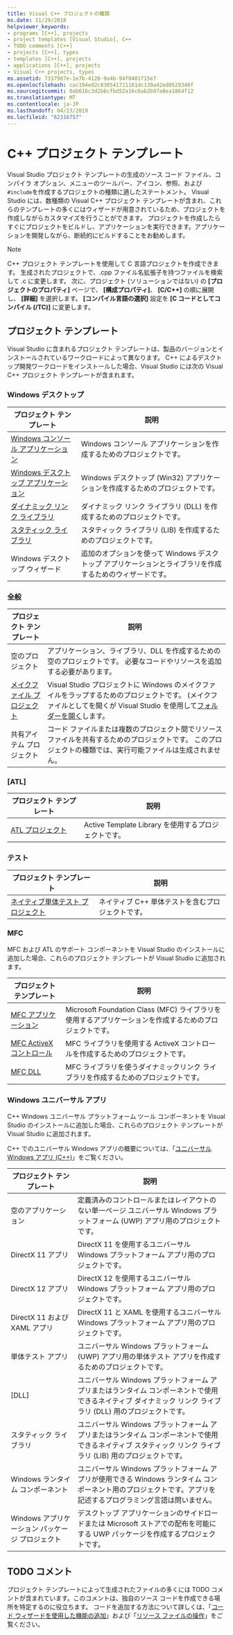 ```yaml
---
title: Visual C++ プロジェクトの種類
ms.date: 11/29/2018
helpviewer_keywords:
- programs [C++], projects
- project templates [Visual Studio], C++
- TODO comments [C++]
- projects [C++], types
- templates [C++], projects
- applications [C++], projects
- Visual C++ projects, types
ms.assetid: 7337987e-1e7b-4120-9a4b-94f0401f15e7
ms.openlocfilehash: cac194ed2c830541711161dc139a42ed0529340f
ms.sourcegitcommit: 0ab61bc3d2b6cfbd52a16c6ab2b97a8ea1864f12
ms.translationtype: MT
ms.contentlocale: ja-JP
ms.lasthandoff: 04/23/2019
ms.locfileid: "62316757"
---
```

# <a name="c-project-templates"></a>C++ プロジェクト テンプレート

Visual Studio プロジェクト テンプレートの生成のソース コード ファイル、コンパイラ オプション、メニューのツールバー、アイコン、参照、および`#include`を作成するプロジェクトの種類に適したステートメント。 Visual Studio には、数種類の Visual C++ プロジェクト テンプレートが含まれ、これらのテンプレートの多くにはウィザードが用意されているため、プロジェクトを作成しながらカスタマイズを行うことができます。 プロジェクトを作成したらすぐにプロジェクトをビルドし、アプリケーションを実行できます。アプリケーションを開発しながら、断続的にビルドすることをお勧めします。

> [!NOTE]
> C++ プロジェクト テンプレートを使用して C 言語プロジェクトを作成できます。 生成されたプロジェクトで、.cpp ファイル名拡張子を持つファイルを検索して .c に変更します。 次に、プロジェクト (ソリューションではない) の **[プロジェクトのプロパティ]** ページで、 **[構成プロパティ]**、 **[C/C++]** の順に展開し、 **[詳細]** を選択します。 **[コンパイル言語の選択]** 設定を **[C コードとしてコンパイル (/TC)]** に変更します。

## <a name="project-templates"></a>プロジェクト テンプレート

Visual Studio に含まれるプロジェクト テンプレートは、製品のバージョンとインストールされているワークロードによって異なります。 C++ によるデスクトップ開発ワークロードをインストールした場合、Visual Studio には次の Visual C++ プロジェクト テンプレートが含まれます。

### <a name="windows-desktop"></a>Windows デスクトップ

|プロジェクト テンプレート|説明|
|----------------------|-----------------------------|
|[Windows コンソール アプリケーション](../../windows/creating-a-console-application.md)|Windows コンソール アプリケーションを作成するためのプロジェクトです。|
|[Windows デスクトップ アプリケーション](../../windows/walkthrough-creating-windows-desktop-applications-cpp.md)|Windows デスクトップ (Win32) アプリケーションを作成するためのプロジェクトです。|
|[ダイナミック リンク ライブラリ](../walkthrough-creating-and-using-a-dynamic-link-library-cpp.md)|ダイナミック リンク ライブラリ (DLL) を作成するためのプロジェクトです。|
|[スタティック ライブラリ](../../windows/walkthrough-creating-and-using-a-static-library-cpp.md)|スタティック ライブラリ (LIB) を作成するためのプロジェクトです。|
|Windows デスクトップ ウィザード|追加のオプションを使って Windows デスクトップ アプリケーションとライブラリを作成するためのウィザードです。|

### <a name="general"></a>全般

|プロジェクト テンプレート|説明|
|----------------------|-----------------------------|
|空のプロジェクト|アプリケーション、ライブラリ、DLL を作成するための空のプロジェクトです。 必要なコードやリソースを追加する必要があります。|
|[メイクファイル プロジェクト](creating-a-makefile-project.md)|Visual Studio プロジェクトに Windows のメイクファイルをラップするためのプロジェクトです。 (メイクファイルとしてを開くが Visual Studio を使用して[フォルダーを開く](../open-folder-projects-cpp.md)します。|
|共有アイテム プロジェクト|コード ファイルまたは複数のプロジェクト間でリソース ファイルを共有するためのプロジェクトです。 このプロジェクトの種類では、実行可能ファイルは生成されません。|

### <a name="atl"></a>[ATL]

|プロジェクト テンプレート|説明|
|----------------------|-----------------------------|
|[ATL プロジェクト](../../atl/reference/creating-an-atl-project.md)|Active Template Library を使用するプロジェクトです。|

### <a name="test"></a>テスト

|プロジェクト テンプレート|説明|
|----------------------|-----------------------------|
|[ネイティブ単体テスト プロジェクト](/visualstudio/test/writing-unit-tests-for-c-cpp-with-the-microsoft-unit-testing-framework-for-cpp)|ネイティブ C++ 単体テストを含むプロジェクトです。|

### <a name="mfc"></a>MFC

MFC および ATL のサポート コンポーネントを Visual Studio のインストールに追加した場合、これらのプロジェクト テンプレートが Visual Studio に追加されます。

|プロジェクト テンプレート|説明|
|----------------------|-----------------------------|
|[MFC アプリケーション](../../mfc/reference/creating-an-mfc-application.md)|Microsoft Foundation Class (MFC) ライブラリを使用するアプリケーションを作成するためのプロジェクトです。|
|[MFC ActiveX コントロール](../../mfc/reference/creating-an-mfc-activex-control.md)|MFC ライブラリを使用する ActiveX コントロールを作成するためのプロジェクトです。|
|[MFC DLL](../../mfc/reference/creating-an-mfc-dll-project.md)|MFC ライブラリを使うダイナミックリンク ライブラリを作成するためのプロジェクトです。|

### <a name="windows-universal-apps"></a>Windows ユニバーサル アプリ

C++ Windows ユニバーサル プラットフォーム ツール コンポーネントを Visual Studio のインストールに追加した場合、これらのプロジェクト テンプレートが Visual Studio に追加されます。

C++ でのユニバーサル Windows アプリの概要については、「[ユニバーサル Windows アプリ (C++)](../../windows/universal-windows-apps-cpp.md)」をご覧ください。

|プロジェクト テンプレート|説明|
|----------------------|-----------------------------|
|空のアプリケーション|定義済みのコントロールまたはレイアウトのない単一ページ ユニバーサル Windows プラットフォーム (UWP) アプリ用のプロジェクトです。|
|DirectX 11 アプリ|DirectX 11 を使用するユニバーサル Windows プラットフォーム アプリ用のプロジェクトです。|
|DirectX 12 アプリ|DirectX 12 を使用するユニバーサル Windows プラットフォーム アプリ用のプロジェクトです。|
|DirectX 11 および XAML アプリ|DirectX 11 と XAML を使用するユニバーサル Windows プラットフォーム アプリ用のプロジェクトです。|
|単体テスト アプリ|ユニバーサル Windows プラットフォーム (UWP) アプリ用の単体テスト アプリを作成するためのプロジェクトです。|
|[DLL]|ユニバーサル Windows プラットフォーム アプリまたはランタイム コンポーネントで使用できるネイティブ ダイナミック リンク ライブラリ (DLL) 用のプロジェクトです。|
|スタティック ライブラリ|ユニバーサル Windows プラットフォーム アプリまたはランタイム コンポーネントで使用できるネイティブ スタティック リンク ライブラリ (LIB) 用のプロジェクトです。|
|Windows ランタイム コンポーネント|ユニバーサル Windows プラットフォーム アプリが使用できる Windows ランタイム コンポーネント用のプロジェクトです。アプリを記述するプログラミング言語は問いません。|
|Windows アプリケーション パッケージ プロジェクト|デスクトップ アプリケーションのサイドロードまたは Microsoft ストアでの配布を可能にする UWP パッケージを作成するプロジェクトです。|

## <a name="todo-comments"></a>TODO コメント

プロジェクト テンプレートによって生成されたファイルの多くには TODO コメントが含まれています。このコメントは、独自のソース コードを作成できる場所を特定するのに役立ちます。 コードを追加する方法について詳しくは、「[コード ウィザードを使用した機能の追加](../../ide/adding-functionality-with-code-wizards-cpp.md)」および「[リソース ファイルの操作](../../windows/working-with-resource-files.md)」をご覧ください。


